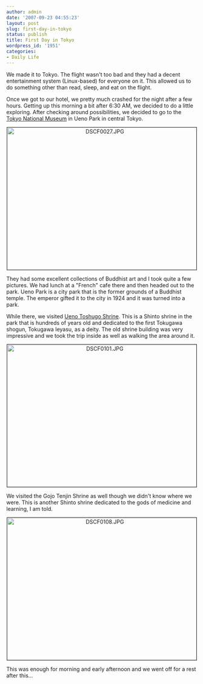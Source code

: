 ```yaml
---
author: admin
date: '2007-09-23 04:55:23'
layout: post
slug: first-day-in-tokyo
status: publish
title: First Day in Tokyo
wordpress_id: '1951'
categories:
- Daily Life
---
```

We made it to Tokyo. The flight wasn't too bad and they had a decent entertainment system (Linux-based) for everyone on it. This allowed us to do something other than read, sleep, and eat on the flight.

Once we got to our hotel, we pretty much crashed for the night after a few hours. Getting up this morning a bit after 6:30 AM, we decided to do a little exploring. After checking around possibilities, we decided to go to the <a href="http://www.tnm.go.jp/en/servlet/Con?pageId=X00&amp;processId=00">Tokyo National Museum</a> in Ueno Park in central Tokyo. <lj-cut text="Read more...">
<p style="text-align: center"><a href="http://www.flickr.com/photos/albill/1427029946/" title="Photo Sharing"><img src="http://farm2.static.flickr.com/1094/1427029946_283a22de96.jpg" alt="DSCF0027.JPG" border="1" height="375" width="500" /></a></p>
They had some excellent collections of Buddhist art and I took quite a few pictures. We had lunch at a "French" cafe there and then headed out to the park. Ueno Park is a city park that is the former grounds of a Buddhist temple. The emperor gifted it to the city in 1924 and it was turned into a park.

While there, we visited <a href="http://www.yamasa.org/japan/english/destinations/tokyo/toshogu.html">Ueno Toshugo Shrine</a>. This is a Shinto shrine in the park that is hundreds of years old and dedicated to the first Tokugawa shogun, Tokugawa Ieyasu, as a deity. The old shrine building was very impressive and we took the trip inside as well as walking the area around it.
<p style="text-align: center"><a href="http://www.flickr.com/photos/albill/1426261519/" title="Photo Sharing"><img src="http://farm2.static.flickr.com/1180/1426261519_a1aaabe14f.jpg" alt="DSCF0101.JPG" border="1" height="375" width="500" /></a></p>
We visited the Gojo Tenjin Shrine as well though we didn't know where we were. This is another Shinto shrine dedicated to the gods of medicine and learning, I am told.
<p style="text-align: center"><a href="http://www.flickr.com/photos/albill/1426270835/" title="Photo Sharing"><img src="http://farm2.static.flickr.com/1349/1426270835_c44754cd10.jpg" alt="DSCF0108.JPG" border="1" height="375" width="500" /></a></p>
This was enough for morning and early afternoon and we went off for a rest after this...
